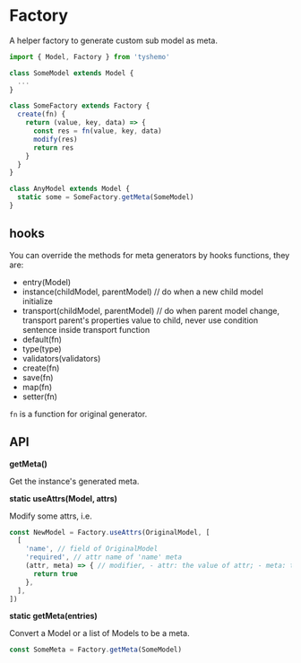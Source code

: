 # Factory

A helper factory to generate custom sub model as meta.

```js
import { Model, Factory } from 'tyshemo'

class SomeModel extends Model {
  ...
}

class SomeFactory extends Factory {
  create(fn) {
    return (value, key, data) => {
      const res = fn(value, key, data)
      modify(res)
      return res
    }
  }
}

class AnyModel extends Model {
  static some = SomeFactory.getMeta(SomeModel)
}
```

## hooks

You can override the methods for meta generators by hooks functions, they are:

- entry(Model)
- instance(childModel, parentModel) // do when a new child model initialize
- transport(childModel, parentModel) // do when parent model change, transport parent's properties value to child, never use condition sentence inside transport function
- default(fn)
- type(type)
- validators(validators)
- create(fn)
- save(fn)
- map(fn)
- setter(fn)

`fn` is a function for original generator.

## API

**getMeta()**

Get the instance's generated meta.

**static useAttrs(Model, attrs)**

Modify some attrs, i.e.

```js
const NewModel = Factory.useAttrs(OriginalModel, [
  [
    'name', // field of OriginalModel
    'required', // attr name of 'name' meta
    (attr, meta) => { // modifier, - attr: the value of attr; - meta: the meta self
      return true
    },
  ],
])
```

**static getMeta(entries)**

Convert a Model or a list of Models to be a meta.

```js
const SomeMeta = Factory.getMeta(SomeModel)
```

